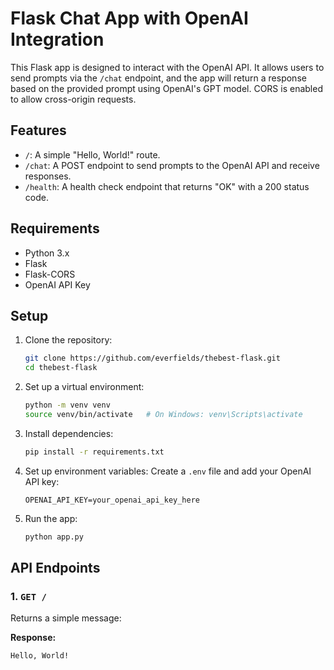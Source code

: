 # Flask Chat App with OpenAI Integration

This Flask app is designed to interact with the OpenAI API. It allows users to send prompts via the `/chat` endpoint, and the app will return a response based on the provided prompt using OpenAI's GPT model. CORS is enabled to allow cross-origin requests.

## Features
- `/`: A simple "Hello, World!" route.
- `/chat`: A POST endpoint to send prompts to the OpenAI API and receive responses.
- `/health`: A health check endpoint that returns "OK" with a 200 status code.

## Requirements
- Python 3.x
- Flask
- Flask-CORS
- OpenAI API Key

## Setup

1. Clone the repository:
    ```bash
    git clone https://github.com/everfields/thebest-flask.git
    cd thebest-flask
    ```

2. Set up a virtual environment:
    ```bash
    python -m venv venv
    source venv/bin/activate   # On Windows: venv\Scripts\activate
    ```

3. Install dependencies:
    ```bash
    pip install -r requirements.txt
    ```

4. Set up environment variables:
    Create a `.env` file and add your OpenAI API key:
    ```plaintext
    OPENAI_API_KEY=your_openai_api_key_here
    ```

5. Run the app:
    ```bash
    python app.py
    ```

## API Endpoints

### 1. `GET /`
Returns a simple message:

**Response:**
```plaintext
Hello, World!
